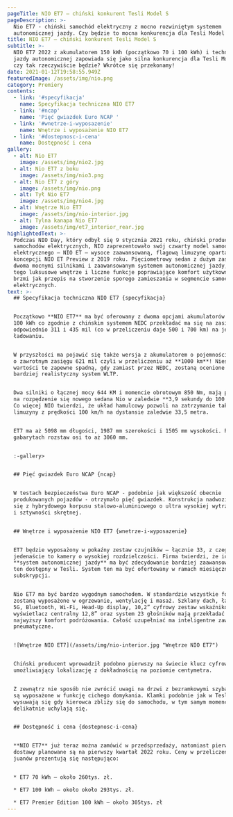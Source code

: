 ```yaml
---
pageTitle: NIO ET7 – chiński konkurent Tesli Model S
pageDescription: >-
  Nio ET7 - chiński samochód elektryczny z mocno rozwiniętym systemem
  autonomicznej jazdy. Czy będzie to mocna konkurencja dla Tesli Model S?
title: NIO ET7 – chiński konkurent Tesli Model S
subtitle: >-
  NIO ET7 2022 z akumulatorem 150 kWh (początkowo 70 i 100 kWh) i technologią
  jazdy autonomicznej zapowiada się jako silna konkurencja dla Tesli Model S –
  czy tak rzeczywiście będzie? Wkrótce się przekonamy!
date: 2021-01-12T19:58:55.949Z
featuredImage: /assets/img/nio.png
category: Premiery
contents:
  - link: '#specyfikacja'
    name: Specyfikacja techniczna NIO ET7
  - link: '#ncap'
    name: 'Pięć gwiazdek Euro NCAP '
  - link: '#wnetrze-i-wyposazenie'
    name: Wnętrze i wyposażenie NIO ET7
  - link: '#dostepnosc-i-cena'
    name: Dostępność i cena
gallery:
  - alt: Nio ET7
    image: /assets/img/nio2.jpg
  - alt: Nio ET7 z boku
    image: /assets/img/nio3.png
  - alt: Nio ET7 z góry
    image: /assets/img/nio.png
  - alt: Tył Nio ET7
    image: /assets/img/nio4.jpg
  - alt: Wnętrze Nio ET7
    image: /assets/img/nio-interior.jpg
  - alt: Tylna kanapa Nio ET7
    image: /assets/img/et7_interior_rear.jpg
highlightedText: >-
  Podczas NIO Day, który odbył się 9 stycznia 2021 roku, chiński producent
  samochodów elektrycznych, NIO zaprezentowało swój czwarty model samochodu
  elektrycznego – NIO ET – wysoce zaawansowaną, flagową limuzynę opartą na
  koncepcji NIO ET Preview z 2019 roku. Pięciometrowy sedan z dużym zasięgiem,
  dwoma mocnymi silnikami i zaawansowanym systemem autonomicznej jazdy, a do
  tego luksusowe wnętrze i liczne funkcje poprawiające komfort użytkownika – to
  brzmi jak przepis na stworzenie sporego zamieszania w segmencie samochodów
  elektrycznych. 
text: >-
  ## Specyfikacja techniczna NIO ET7 {specyfikacja}


  Początkowo **NIO ET7** ma być oferowany z dwoma opcjami akumulatorów – 70 oraz
  100 kWh co zgodnie z chińskim systemem NEDC przekładać ma się na zasięg
  odpowiednio 311 i 435 mil (co w przeliczeniu daje 500 i 700 km) na jednym
  ładowaniu. 


  W przyszłości ma pojawić się także wersja z akumulatorem o pojemności 150 kWh
  o zawrotnym zasięgu 621 mil czyli w przeliczeniu aż **1000 km**! Niestety
  wartości te zapewne spadną, gdy zamiast przez NEDC, zostaną ocenione przez
  bardziej realistyczny system WLTP. 


  Dwa silniki o łącznej mocy 644 KM i momencie obrotowym 850 Nm, mają pozwolić
  na rozpędzenie się nowego sedana Nio w zaledwie **3,9 sekundy do 100 km/h**!
  Co więcej NIO twierdzi, że układ hamulcowy pozwoli na zatrzymanie tak dużej
  limuzyny z prędkości 100 km/h na dystansie zaledwie 33,5 metra.


  ET7 ma aż 5098 mm długości, 1987 mm szerokości i 1505 mm wysokości. Przy tych
  gabarytach rozstaw osi to aż 3060 mm. 


  :-gallery>


  ## Pięć gwiazdek Euro NCAP {ncap}


  W testach bezpieczeństwa Euro NCAP - podobnie jak większość obecnie
  produkowanych pojazdów - otrzymało pięć gwiazdek. Konstrukcja nadwozia składa
  się z hybrydowego korpusu stalowo-aluminiowego o ultra wysokiej wytrzymałości
  i sztywności skrętnej. 


  ## Wnętrze i wyposażenie NIO ET7 {wnetrze-i-wyposazenie}


  ET7 będzie wyposażony w pokaźny zestaw czujników – łącznie 33, z czego
  jedenaście to kamery o wysokiej rozdzielczości. Firma twierdzi, że ich
  **system autonomicznej jazdy** ma być zdecydowanie bardziej zaawansowany niż
  ten dostępny w Tesli. System ten ma być ofertowany w ramach miesięcznej
  subskrypcji. 


  Nio ET7 ma być bardzo wygodnym samochodem. W standardzie wszystkie fotele
  zostaną wyposażone w ogrzewanie, wentylację i masaż. Szklany dach, łączność
  5G, Bluetooth, Wi-Fi, Head-Up display, 10,2” cyfrowy zestaw wskaźników,
  wyświetlacz centralny 12,8” oraz system 23 głośników mają przekładać się na
  najwyższy komfort podróżowania. Całość uzupełniać ma inteligentne zawieszenie
  pneumatyczne. 


  ![Wnętrze NIO ET7](/assets/img/nio-interior.jpg "Wnętrze NIO ET7")


  Chiński producent wprowadził podobno pierwszy na świecie klucz cyfrowy UWB,
  umożliwiający lokalizację z dokładnością na poziomie centymetra. 


  Z zewnątrz nie sposób nie zwrócić uwagi na drzwi z bezramkowymi szybami, które
  są wyposażone w funkcję cichego domykania. Klamki podobnie jak w Tesli
  wysuwają się gdy kierowca zbliży się do samochodu, w tym samym momencie drzwi
  delikatnie uchylają się.


  ## Dostępność i cena {dostepnosc-i-cena}


  **NIO ET7** już teraz można zamówić w przedsprzedaży, natomiast pierwsze
  dostawy planowane są na pierwszy kwartał 2022 roku. Ceny w przeliczeniu z
  juanów prezentują się następująco: 


  * ET7 70 kWh – około 260tys. zł.

  * ET7 100 kWh – około około 293tys. zł.

  * ET7 Premier Edition 100 kWh – około 305tys. zł
---
```


